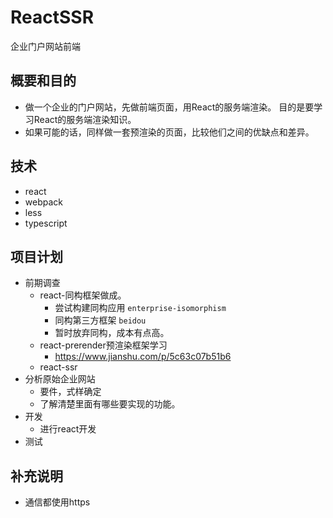 # ReactSSR
企业门户网站前端

## 概要和目的
- 做一个企业的门户网站，先做前端页面，用React的服务端渲染。
目的是要学习React的服务端渲染知识。
- 如果可能的话，同样做一套预渲染的页面，比较他们之间的优缺点和差异。

## 技术
- react
- webpack
- less
- typescript

## 项目计划
- 前期调查
    + react-同构框架做成。
        * 尝试构建同构应用 `enterprise-isomorphism`
        * 同构第三方框架 `beidou`
        * 暂时放弃同构，成本有点高。
    + react-prerender预渲染框架学习
        * https://www.jianshu.com/p/5c63c07b51b6
    + react-ssr
- 分析原始企业网站
    + 要件，式样确定
    + 了解清楚里面有哪些要实现的功能。
- 开发
    + 进行react开发
- 测试

## 补充说明
- 通信都使用https